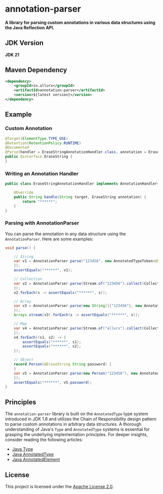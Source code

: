 # annotation-parser

**A library for parsing custom annotations in various data structures using the Java Reflection API.**

## JDK Version

**JDK 21**

## Maven Dependency

```xml
<dependency>
    <groupId>io.allurx</groupId>
    <artifactId>annotation-parser</artifactId>
    <version>${latest version}</version>
</dependency>
```

## Example

### Custom Annotation

```java
@Target(ElementType.TYPE_USE)
@Retention(RetentionPolicy.RUNTIME)
@Documented
@Parse(handler = EraseStringAnnotationHandler.class, annotation = EraseString.class)
public @interface EraseString {
}
```

### Writing an Annotation Handler

```java
public class EraseStringAnnotationHandler implements AnnotationHandler<String, EraseString, String> {

    @Override
    public String handle(String target, EraseString annotation) {
        return "******";
    }
}
```

### Parsing with AnnotationParser

You can parse the annotation in any data structure using the `AnnotationParser`. Here are some examples:

```java
void parse() {

    // String
    var v1 = AnnotationParser.parse("123456", new AnnotatedTypeToken<@EraseString String>() {
    });
    assertEquals("******", v1);

    // Collection
    var v2 = AnnotationParser.parse(Stream.of("123456").collect(Collectors.toList()), new AnnotatedTypeToken<List<@EraseString String>>() {
    });
    v2.forEach(s -> assertEquals("******", s));

    // Array
    var v3 = AnnotationParser.parse(new String[]{"123456"}, new AnnotatedTypeToken<@EraseString String[]>() {
    });
    Arrays.stream(v3).forEach(s -> assertEquals("******", s));

    // Map
    var v4 = AnnotationParser.parse(Stream.of("allurx").collect(Collectors.toMap(s -> s, s -> "123456")), new AnnotatedTypeToken<Map<@EraseString String, @EraseString String>>() {
    });
    v4.forEach((s1, s2) -> {
        assertEquals("******", s1);
        assertEquals("******", s2);
    });

    // Object
    record Person(@EraseString String password) {
    }
    var v5 = AnnotationParser.parse(new Person("123456"), new AnnotatedTypeToken<@Cascade Person>() {
    });
    assertEquals("******", v5.password);
}
```

## Principles

The `annotation-parser` library is built on the `AnnotatedType` type system introduced in JDK 1.8 and utilizes the Chain of Responsibility design pattern to parse custom annotations in arbitrary data structures. A thorough understanding of Java's `Type` and `AnnotatedType` systems is essential for grasping the underlying implementation principles. For deeper insights, consider reading the following articles:

- [Java Type](https://www.zyc.red/Java/Reflection/Type)
- [Java AnnotatedType](https://www.zyc.red/Java/Reflection/AnnotatedType)
- [Java AnnotatedElement](https://www.zyc.red/Java/Reflection/AnnotatedElement)

## License

This project is licensed under the [Apache License 2.0](https://github.com/allurx/annotation-parser/blob/master/LICENSE.txt).